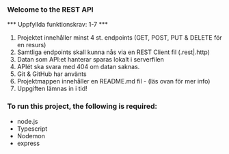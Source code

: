 ### Welcome to the REST API


*** Uppfyllda funktionskrav: 1-7 ***
1. Projektet innehåller minst 4 st. endpoints (GET, POST, PUT & DELETE för en resurs)
2. Samtliga endpoints skall kunna nås via en REST Client fil (.rest|.http)
3. Datan som API:et hanterar sparas lokalt i serverfilen
4. APIét ska svara med 404 om datan saknas.
5. Git & GitHub har använts
6. Projektmappen innehåller en README.md fil - (läs ovan för mer info)
7. Uppgiften lämnas in i tid!

### To run this project, the following is required:
- node.js
- Typescript
- Nodemon
- express
